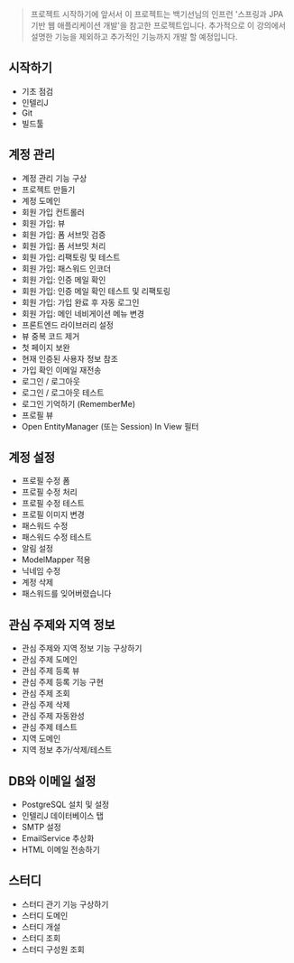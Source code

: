 > 프로젝트 시작하기에 앞서서 이 프로젝트는 백기선님의 인프런 '스프링과 JPA 기반 웹 애플리케이션 개발'을
> 참고한 프로젝트입니다.
> 추가적으로 이 강의에서 설명한 기능을 제외하고 추가적인 기능까지 개발 할 예정입니다.

## 시작하기

- 기초 점검
- 인텔리J
- Git
- 빌드툴

## 계정 관리

- 계정 관리 기능 구상
- 프로젝트 만들기
- 계정 도메인
- 회원 가입 컨트롤러
- 회원 가입: 뷰
- 회원 가입: 폼 서브밋 검증
- 회원 가입: 폼 서브밋 처리
- 회원 가입: 리팩토링 및 테스트
- 회원 가입: 패스워드 인코더
- 회원 가입: 인증 메일 확인
- 회원 가입: 인증 메일 확인 테스트 및 리팩토링
- 회원 가입: 가입 완료 후 자동 로그인
- 회원 가입: 메인 네비게이션 메뉴 변경
- 프론트엔드 라이브러리 설정
- 뷰 중복 코드 제거
- 첫 페이지 보완
- 현재 인증된 사용자 정보 참조
- 가입 확인 이메일 재전송
- 로그인 / 로그아웃
- 로그인 / 로그아웃 테스트
- 로그인 기억하기 (RememberMe)
- 프로필 뷰
- Open EntityManager (또는 Session) In View 필터

## 계정 설정

- 프로필 수정 폼
- 프로필 수정 처리
- 프로필 수정 테스트
- 프로필 이미지 변경
- 패스워드 수정
- 패스워드 수정 테스트
- 알림 설정
- ModelMapper 적용
- 닉네임 수정
- 계정 삭제
- 패스워드를 잊어버렸습니다

## 관심 주제와 지역 정보

- 관심 주제와 지역 정보 기능 구상하기
- 관심 주제 도메인
- 관심 주제 등록 뷰
- 관심 주제 등록 기능 구현
- 관심 주제 조회
- 관심 주제 삭제
- 관심 주제 자동완성
- 관심 주제 테스트
- 지역 도메인
- 지역 정보 추가/삭제/테스트

## DB와 이메일 설정

- PostgreSQL 설치 및 설정
- 인텔리J 데이터베이스 탭
- SMTP 설정
- EmailService 추상화
- HTML 이메일 전송하기

## 스터디

- 스터디 관기 기능 구상하기
- 스터디 도메인
- 스터디 개설
- 스터디 조회
- 스터디 구성원 조회
